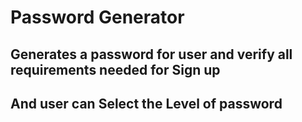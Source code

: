 
# Password Generator
## Generates a password for user and verify all requirements needed for Sign up
## And user can Select the Level of password
